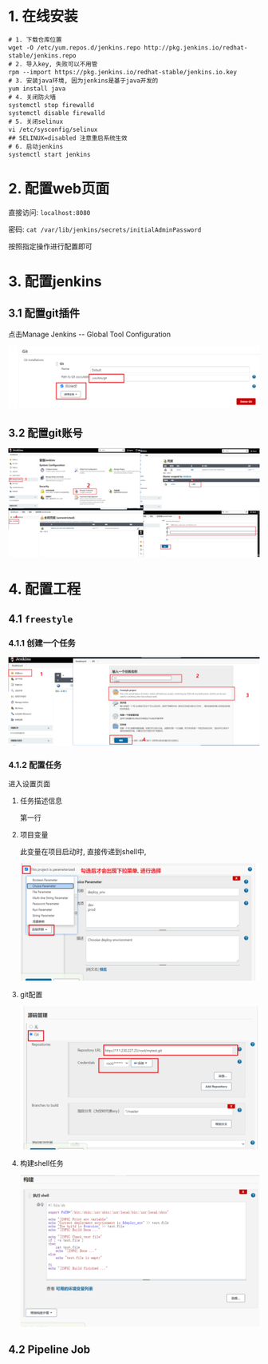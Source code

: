 

# 1. 在线安装

```shell
# 1. 下载仓库位置
wget -O /etc/yum.repos.d/jenkins.repo http://pkg.jenkins.io/redhat-stable/jenkins.repo
# 2. 导入key, 失败可以不用管
rpm --import https://pkg.jenkins.io/redhat-stable/jenkins.io.key
# 3. 安装java环境, 因为jenkins是基于java开发的
yum install java
# 4. 关闭防火墙
systemctl stop firewalld
systemctl disable firewalld
# 5. 关闭selinux
vi /etc/sysconfig/selinux
## SELINUX=disabled 注意重启系统生效
# 6. 启动jenkins
systemctl start jenkins
```

# 2. 配置web页面

直接访问: `localhost:8080`

密码: `cat /var/lib/jenkins/secrets/initialAdminPassword`

按照指定操作进行配置即可



# 3. 配置jenkins

## 3.1 配置git插件

点击Manage Jenkins -- Global Tool Configuration

![image-20210125154202307](image/02-jenkins/image-20210125154202307.png)

## 3.2 配置git账号

![image-20210125155015276](image/02-jenkins/image-20210125155015276.png)

# 4. 配置工程

## 4.1 `freestyle`

### 4.1.1 创建一个任务

![image-20210125155215818](image/02-jenkins/image-20210125155215818.png)

### 4.1.2 配置任务

进入设置页面

1. 任务描述信息

   第一行

2. 项目变量

   此变量在项目启动时, 直接传递到shell中,

   ![image-20210125155715997](image/02-jenkins/image-20210125155715997.png)

3. git配置

   ![image-20210125155755113](image/02-jenkins/image-20210125155755113.png)



 4. 构建shell任务

    ![image-20210125155823563](image/02-jenkins/image-20210125155823563.png)

## 4.2 Pipeline Job

